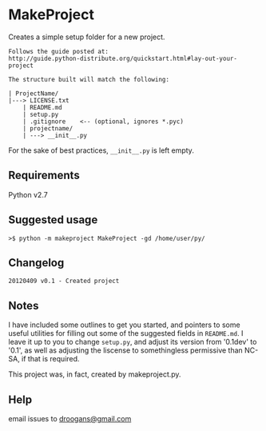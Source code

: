 MakeProject
===========

Creates a simple setup folder for a new project.

    Follows the guide posted at:
    http://guide.python-distribute.org/quickstart.html#lay-out-your-project

    The structure built will match the following:

    | ProjectName/
    |---> LICENSE.txt
        | README.md
        | setup.py
        | .gitignore    <-- (optional, ignores *.pyc)
        | projectname/
        | ---> __init__.py

For the sake of best practices, `__init__.py` is left empty.

Requirements
------------
Python v2.7

Suggested usage
---------------

    >$ python -m makeproject MakeProject -gd /home/user/py/

Changelog
---------
    20120409 v0.1 - Created project 

Notes
-----
I have included some outlines to get you started, and pointers to 
some useful utilities for filling out some of the suggested fields in
`README.md`. I leave it up to you to change `setup.py`, and adjust its 
version from '0.1dev' to '0.1', as well as adjusting the liscense to 
somethingless permissive than NC-SA, if that is required.

This project was, in fact, created by makeproject.py.

Help
----
email issues to droogans@gmail.com

